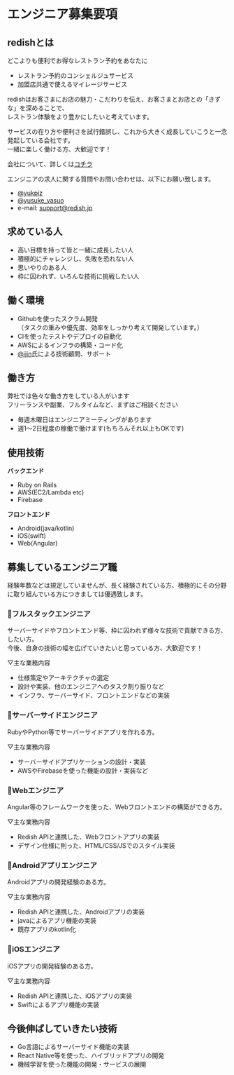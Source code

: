 # エンジニア募集要項

## redishとは

どこよりも便利でお得なレストラン予約をあなたに  

* レストラン予約のコンシェルジュサービス
* 加盟店共通で使えるマイレージサービス

redishはお客さまにお店の魅力・こだわりを伝え、お客さまとお店との「きずな」を深めることで、  
レストラン体験をより豊かにしたいと考えています。  

サービスの在り方や便利さを試行錯誤し、これから大きく成長していこうと一念発起している会社です。  
一緒に楽しく働ける方、大歓迎です！  


会社について、詳しくは[コチラ](https://www.redish.jp)  


エンジニアの求人に関する質問やお問い合わせは、以下にお願い致します。  

* [@yukpiz](https://twitter.com/yukpiz)  
* [@yusuke_yasuo](https://twitter.com/yusuke_yasuo)  
* e-mail: support@redish.jp  

## 求めている人

* 高い目標を持って皆と一緒に成長したい人
* 積極的にチャレンジし、失敗を恐れない人
* 思いやりのある人
* 枠に囚われず、いろんな技術に挑戦したい人

## 働く環境

* Githubを使ったスクラム開発  
  （タスクの重みや優先度、効率をしっかり考えて開発しています。）  
* CIを使ったテストやデプロイの自動化
* AWSによるインフラの構築・コード化
* [@ijin](https://twitter.com/ijin)氏による技術顧問、サポート

## 働き方

弊社では色々な働き方をしている人がいます  
フリーランスや副業、フルタイムなど、まずはご相談ください  

* 毎週木曜日はエンジニアミーティングがあります
* 週1〜2日程度の稼働で働けます(もちろんそれ以上もOKです)

## 使用技術

**バックエンド**  

* Ruby on Rails
* AWS(EC2/Lambda etc)
* Firebase

**フロントエンド**  
* Android(java/kotlin)
* iOS(swift)
* Web(Angular)

## 募集しているエンジニア職

経験年数などは規定していませんが、長く経験されている方、積極的にその分野に取り組んでいる方につきましては優遇致します。  


### :frog:フルスタックエンジニア

サーバーサイドやフロントエンド等、枠に囚われず様々な技術で貢献できる方、したい方。  
今後、自身の技術の幅を広げていきたいと思っている方、大歓迎です！  

▽主な業務内容  

* 仕様策定やアーキテクチャの選定  
* 設計や実装、他のエンジニアへのタスク割り振りなど  
* インフラ、サーバーサイド、フロントエンドなどの実装  


### :panda_face:サーバーサイドエンジニア

RubyやPython等でサーバーサイドアプリを作れる方。  

▽主な業務内容  

* サーバーサイドアプリケーションの設計・実装
* AWSやFirebaseを使った機能の設計・実装など


### :rabbit:Webエンジニア

Angular等のフレームワークを使った、Webフロントエンドの構築ができる方。  

▽主な業務内容  

* Redish APIと連携した、Webフロントアプリの実装
* デザイン仕様に則った、HTML/CSS/JSでのスタイル実装


### :honeybee:Androidアプリエンジニア

Androidアプリの開発経験のある方。  

▽主な業務内容  

* Redish APIと連携した、Androidアプリの実装
* javaによるアプリ機能の実装
* 既存アプリのkotlin化


### :baby_chick:iOSエンジニア

iOSアプリの開発経験のある方。  

▽主な業務内容  

* Redish APIと連携した、iOSアプリの実装
* Swiftによるアプリ機能の実装


## 今後伸ばしていきたい技術

* Go言語によるサーバーサイド機能の実装
* React Native等を使った、ハイブリッドアプリの開発
* 機械学習を使った機能の開発・サービスの展開


